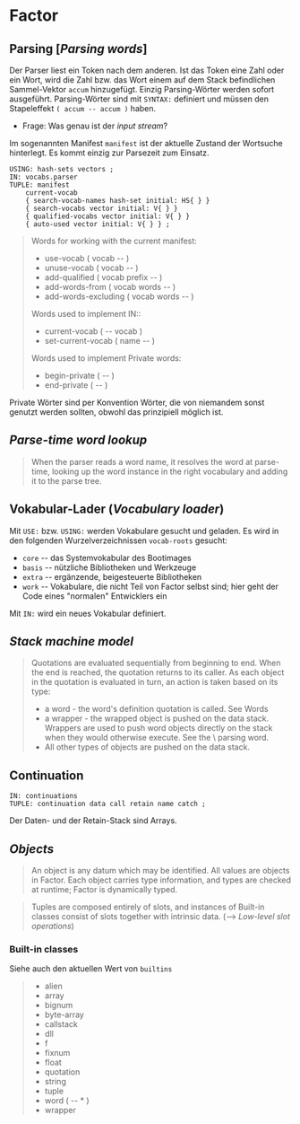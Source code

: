 # Factor

## Parsing [_Parsing words_]

Der Parser liest ein Token nach dem anderen. Ist das Token eine Zahl oder ein Wort, wird die Zahl bzw. das Wort einem auf dem Stack befindlichen Sammel-Vektor `accum` hinzugefügt. Einzig Parsing-Wörter werden sofort ausgeführt. Parsing-Wörter sind mit `SYNTAX:` definiert und müssen den Stapeleffekt `( accum -- accum )` haben.

* Frage: Was genau ist der _input stream_?

Im sogenannten Manifest `manifest` ist der aktuelle Zustand der Wortsuche hinterlegt. Es kommt einzig zur Parsezeit zum Einsatz.

```
USING: hash-sets vectors ;
IN: vocabs.parser
TUPLE: manifest
    current-vocab
    { search-vocab-names hash-set initial: HS{ } }
    { search-vocabs vector initial: V{ } }
    { qualified-vocabs vector initial: V{ } }
    { auto-used vector initial: V{ } } ;
```

> Words for working with the current manifest:
> * use-vocab ( vocab -- )
> * unuse-vocab ( vocab -- )
> * add-qualified ( vocab prefix -- )
> * add-words-from ( vocab words -- )
> * add-words-excluding ( vocab words -- )
>
> Words used to implement IN::
> * current-vocab ( -- vocab )
> * set-current-vocab ( name -- )
>
> Words used to implement Private words:
> * begin-private ( -- )
> * end-private ( -- )

Private Wörter sind per Konvention Wörter, die von niemandem sonst genutzt werden sollten, obwohl das prinzipiell möglich ist.

## _Parse-time word lookup_

> When the parser reads a word name, it resolves the word at parse-time, looking up the word instance in the right vocabulary and adding it to the parse tree.

## Vokabular-Lader (_Vocabulary loader_)

Mit `USE:` bzw. `USING:` werden Vokabulare gesucht und geladen. Es wird in den folgenden Wurzelverzeichnissen `vocab-roots` gesucht:

* `core` -- das Systemvokabular des Bootimages
* `basis` -- nützliche Bibliotheken und Werkzeuge
* `extra` -- ergänzende, beigesteuerte Bibliotheken
* `work` -- Vokabulare, die nicht Teil von Factor selbst sind; hier geht der Code eines "normalen" Entwicklers ein

Mit `IN:` wird ein neues Vokabular definiert.

## _Stack machine model_

> Quotations are evaluated sequentially from beginning to end. When the end is reached, the quotation returns to its caller. As each object in the quotation is evaluated in turn, an action is taken based on its type:
>
> * a word - the word's definition quotation is called. See Words
> * a wrapper - the wrapped object is pushed on the data stack. Wrappers are used to push word objects directly on the stack when they would otherwise execute. See the \ parsing word.
> * All other types of objects are pushed on the data stack.

## Continuation

```
IN: continuations
TUPLE: continuation data call retain name catch ;
```

Der Daten- und der Retain-Stack sind Arrays. 

## _Objects_

> An object is any datum which may be identified. All values are objects in Factor. Each object carries type information, and types are checked at runtime; Factor is dynamically typed.

> Tuples are composed entirely of slots, and instances of Built-in classes consist of slots together with intrinsic data. (--> _Low-level slot operations_)

### Built-in classes

Siehe auch den aktuellen Wert von `builtins`

 > * alien
 > * array
 > * bignum
 > * byte-array
 > * callstack
 > * dll
 > * f
 > * fixnum
 > * float
 > * quotation
 > * string
 > * tuple
 > * word ( -- * )
 > * wrapper
